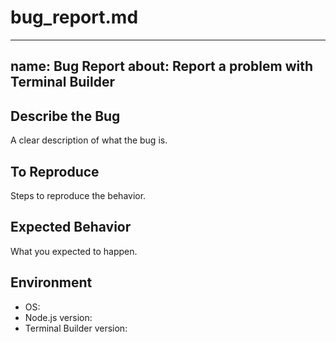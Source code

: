 # bug_report.md
---
name: Bug Report
about: Report a problem with Terminal Builder
---

## Describe the Bug
A clear description of what the bug is.

## To Reproduce
Steps to reproduce the behavior.

## Expected Behavior
What you expected to happen.

## Environment
- OS:
- Node.js version:
- Terminal Builder version:
